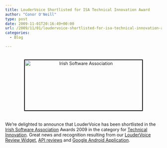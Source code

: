 ```yaml
---
title: LouderVoice Shortlisted for ISA Technical Innovation Award
author: "Conor O'Neill"
type: post
date: 2009-11-01T20:16:49+00:00
url: /2009/11/01/loudervoice-shortlisted-for-isa-technical-innovation-award/
categories:
  - Blog

---
```

<p style="text-align: center;">
  <img class="aligncenter size-full wp-image-524" style="border: 2px solid black; margin-top: 20px; margin-bottom: 20px;" title="Irish Software Association " src="http://www.loudervoice.com/wp-content/uploads/2009/11/01/loudervoice-shortlisted-for-isa-technical-innovation-award/isa.jpg" alt="Irish Software Association " width="378" height="162" srcset="http://127.0.0.1.nip.io/wp-content/uploads/2009/11/01/loudervoice-shortlisted-for-isa-technical-innovation-award/isa.jpg 378w, http://127.0.0.1.nip.io/wp-content/uploads/2009/11/01/loudervoice-shortlisted-for-isa-technical-innovation-award/isa-300x128.jpg 300w" sizes="(max-width: 378px) 100vw, 378px" />
</p>

<p style="text-align: left;">
  We&#8217;re delighted to announce that LouderVoice has been shortlisted in the <a href="http://www.software.ie" target="_blank">Irish Software Association</a> Awards 2009 in the category for <a href="http://www.software.ie/Sectors/ISA/AWARDS2009.nsf/vPages/Awards_Categories~technical-innovation-award?OpenDocument" target="_blank">Technical Innovation</a>. Great news and recognition resulting from our <a href="http://business.loudervoice.com/features/widgets/" target="_blank">LouderVoice Review Widget</a>, <a href="http://business.loudervoice.com/features/loudervoice-api/" target="_blank">API reviews</a> and <a href="http://business.loudervoice.com/features/android/" target="_blank">Google Android Application</a>.
</p>